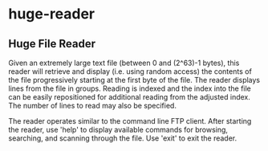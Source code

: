 huge-reader
===========

Huge File Reader
----------------

Given an extremely large text file (between 0 and (2^63)-1 bytes), this reader will retrieve and display (i.e. using random access) the 
contents of the file progressively starting at the first byte of the file.  The reader displays lines from the file in groups.  Reading is 
indexed and the index into the file can be easily repositioned for additional reading from the adjusted index.  The number of lines to read 
may also be specified.

The reader operates similar to the command line FTP client.  After starting the reader, use 'help' to display available commands for browsing,
searching, and scanning through the file.   Use 'exit' to exit the reader.
